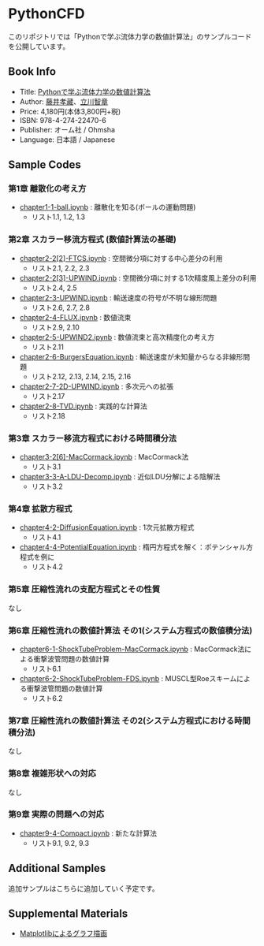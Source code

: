 # PythonCFD

このリポジトリでは「Pythonで学ぶ流体力学の数値計算法」のサンプルコードを公開しています。

## Book Info
- Title: [Pythonで学ぶ流体力学の数値計算法](https://www.ohmsha.co.jp/book/9784274224706/)
- Author: [藤井孝藏](https://ftlab.ms.kagu.tus.ac.jp/member_page/fujii/kenkyu.htm)、[立川智章](https://ftlab.ms.kagu.tus.ac.jp/)
- Price: 4,180円(本体3,800円+税)
- ISBN: 978-4-274-22470-6
- Publisher: オーム社 / Ohmsha
- Language: 日本語 / Japanese

## Sample Codes
### 第1章 離散化の考え方
- [chapter1-1-ball.ipynb](chapter1-1-ball.ipynb) : 離散化を知る(ボールの運動問題)
  - リスト1.1, 1.2, 1.3

### 第2章 スカラー移流方程式 (数値計算法の基礎)
- [chapter2-2[2]-FTCS.ipynb](chapter2-2[2]-FTCS.ipynb) : 空間微分項に対する中心差分の利用
  - リスト2.1, 2.2, 2.3
- [chapter2-2[3]-UPWIND.ipynb](chapter2-2[3]-UPWIND.ipynb) : 空間微分項に対する1次精度風上差分の利用
  - リスト2.4, 2.5
- [chapter2-3-UPWIND.ipynb](chapter2-3-UPWIND.ipynb) : 輸送速度の符号が不明な線形問題
  - リスト2.6, 2.7, 2.8
- [chapter2-4-FLUX.ipynb](chapter2-4-FLUX.ipynb) : 数値流束
  - リスト2.9, 2.10
- [chapter2-5-UPWIND2.ipynb](chapter2-5-UPWIND2.ipynb) : 数値流束と高次精度化の考え方
  - リスト2.11
- [chapter2-6-BurgersEquation.ipynb](chapter2-6-BurgersEquation.ipynb) : 輸送速度が未知量からなる非線形問題
  - リスト2.12, 2.13, 2.14, 2.15, 2.16
- [chapter2-7-2D-UPWIND.ipynb](chapter2-7-2D-UPWIND.ipynb) : 多次元への拡張
  - リスト2.17
- [chapter2-8-TVD.ipynb](chapter2-8-TVD.ipynb) : 実践的な計算法
  - リスト2.18

### 第3章 スカラー移流方程式における時間積分法
- [chapter3-2[6]-MacCormack.ipynb](chapter3-2[6]-MacCormack.ipynb) : MacCormack法
  - リスト3.1
- [chapter3-3-A-LDU-Decomp.ipynb](chapter3-3-A-LDU-Decomp.ipynb) : 近似LDU分解による陰解法
  - リスト3.2

### 第4章 拡散方程式
- [chapter4-2-DiffusionEquation.ipynb](chapter4-2-DiffusionEquation.ipynb) : 1次元拡散方程式
  - リスト4.1
- [chapter4-4-PotentialEquation.ipynb](chapter4-4-PotentialEquation.ipynb) : 楕円方程式を解く：ポテンシャル方程式を例に
  - リスト4.2

### 第5章 圧縮性流れの支配方程式とその性質
なし

### 第6章 圧縮性流れの数値計算法 その1(システム方程式の数値積分法)
- [chapter6-1-ShockTubeProblem-MacCormack.ipynb](chapter6-1-ShockTubeProblem-MacCormack.ipynb) : MacCormack法による衝撃波管問題の数値計算
  - リスト6.1
- [chapter6-2-ShockTubeProblem-FDS.ipynb](chapter6-2-ShockTubeProblem-FDS.ipynb) : MUSCL型Roeスキームによる衝撃波管問題の数値計算
  - リスト6.2

### 第7章 圧縮性流れの数値計算法 その2(システム方程式における時間積分法)
なし

### 第8章 複雑形状への対応
なし

### 第9章 実際の問題への対応
- [chapter9-4-Compact.ipynb](chapter9-4-Compact.ipynb) : 新たな計算法
  - リスト9.1, 9.2, 9.3

## Additional Samples

追加サンプルはこちらに追加していく予定です。

## Supplemental Materials

- [Matplotlibによるグラフ描画](/docs/appendix-matplotlib.pdf)
